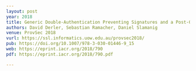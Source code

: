 ```yaml
---
layout: post
year: 2018
title: Generic Double-Authentication Preventing Signatures and a Post-Quantum Instantiation
authors: David Derler, Sebastian Ramacher, Daniel Slamanig
venue: ProvSec 2018
vurl: https://ssl.informatics.uow.edu.au/provsec2018/
pub: https://doi.org/10.1007/978-3-030-01446-9_15
web: https://eprint.iacr.org/2018/790
pdf: https://eprint.iacr.org/2018/790.pdf

---
```



